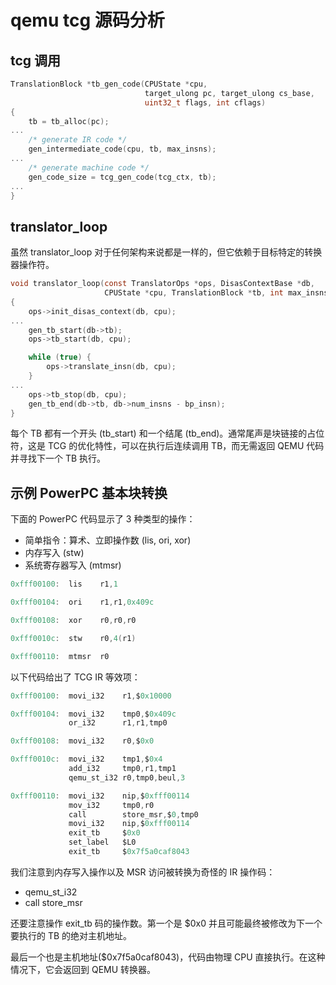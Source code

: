 # qemu tcg 源码分析

## tcg 调用

```c
TranslationBlock *tb_gen_code(CPUState *cpu,
                              target_ulong pc, target_ulong cs_base,
                              uint32_t flags, int cflags)
{
    tb = tb_alloc(pc);
...
    /* generate IR code */
    gen_intermediate_code(cpu, tb, max_insns);
...
    /* generate machine code */
    gen_code_size = tcg_gen_code(tcg_ctx, tb);
...
}
```

## translator_loop

虽然 translator_loop 对于任何架构来说都是一样的，但它依赖于目标特定的转换器操作符。

```c
void translator_loop(const TranslatorOps *ops, DisasContextBase *db,
                     CPUState *cpu, TranslationBlock *tb, int max_insns)
{
    ops->init_disas_context(db, cpu);
...
    gen_tb_start(db->tb);
    ops->tb_start(db, cpu);

    while (true) {
        ops->translate_insn(db, cpu);
    }
...
    ops->tb_stop(db, cpu);
    gen_tb_end(db->tb, db->num_insns - bp_insn);
}
```

每个 TB 都有一个开头 (tb_start) 和一个结尾 (tb_end)。通常尾声是块链接的占位符，这是 TCG 的优化特性，可以在执行后连续调用 TB，而无需返回 QEMU 代码并寻找下一个 TB 执行。

## 示例 PowerPC 基本块转换

下面的 PowerPC 代码显示了 3 种类型的操作：

- 简单指令：算术、立即操作数 (lis, ori, xor)
- 内存写入 (stw)
- 系统寄存器写入 (mtmsr)

```c
0xfff00100:  lis    r1,1

0xfff00104:  ori    r1,r1,0x409c

0xfff00108:  xor    r0,r0,r0

0xfff0010c:  stw    r0,4(r1)

0xfff00110:  mtmsr  r0
```

以下代码给出了 TCG IR 等效项：

```c
0xfff00100:  movi_i32    r1,$0x10000

0xfff00104:  movi_i32    tmp0,$0x409c
             or_i32      r1,r1,tmp0

0xfff00108:  movi_i32    r0,$0x0

0xfff0010c:  movi_i32    tmp1,$0x4
             add_i32     tmp0,r1,tmp1
             qemu_st_i32 r0,tmp0,beul,3

0xfff00110:  movi_i32    nip,$0xfff00114
             mov_i32     tmp0,r0
             call        store_msr,$0,tmp0
             movi_i32    nip,$0xfff00114
             exit_tb     $0x0
             set_label   $L0
             exit_tb     $0x7f5a0caf8043
```

我们注意到内存写入操作以及 MSR 访问被转换为奇怪的 IR 操作码：

- qemu_st_i32
- call store_msr

还要注意操作 exit_tb 码的操作数。第一个是 $0x0 并且可能最终被修改为下一个要执行的 TB 的绝对主机地址。

最后一个也是主机地址($0x7f5a0caf8043)，代码由物理 CPU 直接执行。在这种情况下，它会返回到 QEMU 转换器。
